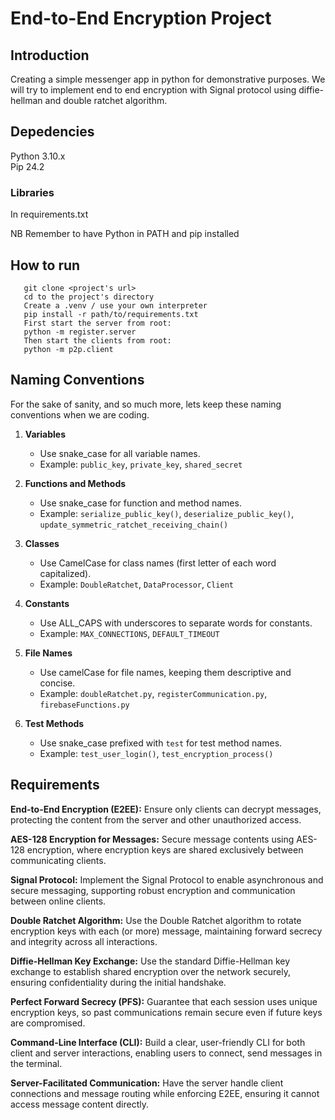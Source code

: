 # End-to-End Encryption Project

## Introduction
Creating a simple messenger app in python for demonstrative purposes. We will try to implement end to end encryption with Signal protocol using diffie-hellman and double ratchet algorithm.

## Depedencies
Python 3.10.x \
Pip 24.2

### Libraries
In requirements.txt

NB Remember to have Python in PATH and pip installed

## How to run
```
   git clone <project's url>
   cd to the project's directory
   Create a .venv / use your own interpreter
   pip install -r path/to/requirements.txt
   First start the server from root:
   python -m register.server
   Then start the clients from root:
   python -m p2p.client
```
## Naming Conventions
For the sake of sanity, and so much more, lets keep these naming conventions when we are coding.

1. **Variables**
   - Use snake_case for all variable names.
   - Example: `public_key`, `private_key`, `shared_secret`

2. **Functions and Methods**
   - Use snake_case for function and method names.
   - Example: `serialize_public_key()`, `deserialize_public_key()`, `update_symmetric_ratchet_receiving_chain()`

3. **Classes**
   - Use CamelCase for class names (first letter of each word capitalized).
   - Example: `DoubleRatchet`, `DataProcessor`, `Client`

4. **Constants**
   - Use ALL_CAPS with underscores to separate words for constants.
   - Example: `MAX_CONNECTIONS`, `DEFAULT_TIMEOUT`

5. **File Names**
   - Use camelCase for file names, keeping them descriptive and concise.
   - Example: `doubleRatchet.py`, `registerCommunication.py`, `firebaseFunctions.py`

6. **Test Methods**
   - Use snake_case prefixed with `test` for test method names.
   - Example: `test_user_login()`, `test_encryption_process()`


## Requirements
**End-to-End Encryption (E2EE):** Ensure only clients can decrypt messages, protecting the content from the server and other unauthorized access.

**AES-128 Encryption for Messages:** Secure message contents using AES-128 encryption, where encryption keys are shared exclusively between communicating clients.

**Signal Protocol:** Implement the Signal Protocol to enable asynchronous and secure messaging, supporting robust encryption and communication between online clients.

**Double Ratchet Algorithm:** Use the Double Ratchet algorithm to rotate encryption keys with each (or more) message, maintaining forward secrecy and integrity across all interactions.

**Diffie-Hellman Key Exchange:** Use the standard Diffie-Hellman key exchange to establish shared encryption over the network securely, ensuring confidentiality during the initial handshake.

**Perfect Forward Secrecy (PFS):** Guarantee that each session uses unique encryption keys, so past communications remain secure even if future keys are compromised.

**Command-Line Interface (CLI):** Build a clear, user-friendly CLI for both client and server interactions, enabling users to connect, send messages in the terminal.

**Server-Facilitated Communication:** Have the server handle client connections and message routing while enforcing E2EE, ensuring it cannot access message content directly.
